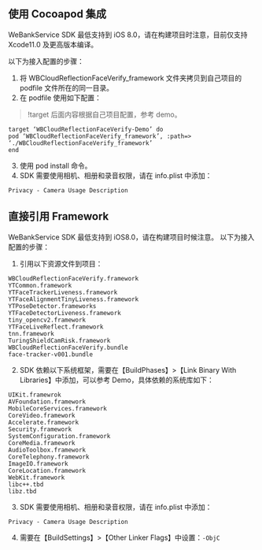 ## 使用 Cocoapod 集成
WeBankService SDK 最低支持到 iOS 8.0，请在构建项目时注意，目前仅支持 Xcode11.0 及更高版本编译。

以下为接入配置的步骤：
1. 将 WBCloudReflectionFaceVerify_framework 文件夹拷贝到自己项目的 podfile 文件所在的同一目录。
2. 在 podfile 使用如下配置：
>!target 后面内容根据自己项目配置，参考 demo。

```
target ‘WBCloudReflectionFaceVerify-Demo’ do
pod ‘WBCloudReflectionFaceVerify_framework’, :path=> ‘./WBCloudReflectionFaceVerify_framework’
end
```

3. 使用 pod install 命令。
4. SDK 需要使用相机、相册和录音权限，请在 info.plist 中添加：

```
Privacy - Camera Usage Description
```

## 直接引用 Framework
WeBankService SDK 最低支持到 iOS8.0，请在构建项目时候注意。
以下为接入配置的步骤：
1. 引用以下资源文件到项目：
```
WBCloudReflectionFaceVerify.framework
YTCommon.framework
YTFaceTrackerLiveness.framework
YTFaceAlignmentTinyLiveness.framework
YTPoseDetector.frameworks
YTFaceDetectorLiveness.framework	
tiny_opencv2.framework
YTFaceLiveReflect.framework
tnn.framework
TuringShieldCamRisk.framework
WBCloudReflectionFaceVerify.bundle
face-tracker-v001.bundle
```

2. SDK 依赖以下系统框架，需要在【BuildPhases】>【Link Binary With Libraries】中添加，可以参考 Demo，具体依赖的系统库如下：
```
UIKit.framewrok
AVFoundation.framework
MobileCoreServices.framework
CoreVideo.framework
Accelerate.framework
Security.framework
SystemConfiguration.framework
CoreMedia.framework
AudioToolbox.framework
CoreTelephony.framework
ImageIO.framework
CoreLocation.framework
WebKit.framework
libc++.tbd
libz.tbd
```
3. SDK 需要使用相机、相册和录音权限，请在 info.plist 中添加：
```
Privacy - Camera Usage Description
```
4. 需要在【BuildSettings】>【Other Linker Flags】中设置：`-ObjC`
